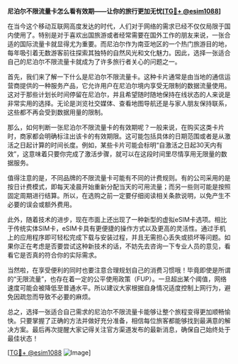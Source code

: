 **尼泊尔不限流量卡怎么看有效期——让你的旅行更加无忧[[TG💪+ @esim1088](https://t.me/s/esim1088)]**

在当今这个移动互联网高度发达的时代，人们对于网络的需求已经不仅仅局限于国内使用了。特别是对于喜欢出国旅游或者经常需要在国外工作的朋友来说，一张合适的国际流量卡就显得尤为重要。而尼泊尔作为南亚地区的一个热门旅游目的地，每年吸引着无数游客前往探索其独特的自然风光和文化魅力。因此，选择一张适合自己的尼泊尔不限流量卡就成为了许多旅行者关心的问题之一。

首先，我们来了解一下什么是尼泊尔不限流量卡。这种卡片通常是由当地的通信运营商提供的一种服务产品，它允许用户在尼泊尔境内享受无限制的数据流量使用。这对于那些计划长时间停留在尼泊尔，并且希望随时随地保持在线状态的人来说是非常实用的选择。无论是浏览社交媒体、查看地图导航还是与家人朋友保持联系，这些都不再会受到数据用量的限制。

那么，如何判断一张尼泊尔不限流量卡的有效期呢？一般来说，在购买这类卡片时，商家都会明确标注出该卡的有效期限。这可能包括具体的日期范围或者是从激活之日起计算的时间长度。例如，某些卡片可能会标明“自激活之日起30天内有效”，这意味着只要你完成了激活步骤，就可以在这段时间里尽情享用无限量的数据服务。

值得注意的是，不同品牌的不限流量卡可能有不同的计费规则。有的公司采用的是按日计费模式，即每天凌晨开始重新分配当天的可用流量；而另一些则可能是按照固定周期进行结算。所以，在选购之前一定要仔细阅读相关条款说明，以免产生不必要的误会或额外费用。

此外，随着技术的进步，现在市面上还出现了一种新型的虚拟eSIM卡选项。相比于传统实体SIM卡，eSIM卡具有更便捷的操作方式以及更高的灵活性。通过手机上的应用程序即可轻松完成下载与安装过程，并且无需担心丢失或损坏等问题。如果你正在考虑是否要尝试这种新技术的话，不妨先去咨询一下专业人员的意见，看看它是否真的符合你的实际需求。

当然啦，在享受便利的同时也要注意合理规划自己的消费习惯哦！毕竟即使是所谓的“无限流量”，也存在着一定的公平使用政策（FUP）。一旦超出某个阈值，网络速度可能会被降低至普通水平。所以建议大家根据自身情况适度控制上网行为，避免因疏忽而导致不必要的麻烦。

总之，选择一张适合自己需求的尼泊尔不限流量卡能够让整个旅程变得更加顺畅愉快。只要掌握了正确的方法并做好充分准备，相信每位旅客都能够找到最满意的解决方案。最后再次提醒大家记得关注官方渠道发布的最新消息，确保自己始终处于最佳状态！

[[TG💪+ @esim1088](https://t.me/s/esim1088) ![Image](https://i.postimg.cc/4NQfJmqS/Snipaste-2025-05-13-00-14-12.png)]